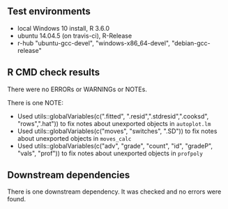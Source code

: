 ## Test environments
* local Windows 10 install, R 3.6.0
* ubuntu 14.04.5 (on travis-ci), R-Release
* r-hub "ubuntu-gcc-devel", "windows-x86_64-devel", "debian-gcc-release"

## R CMD check results
There were no ERRORs or WARNINGs or NOTEs. 

There is one NOTE:
* Used utils::globalVariables(c(".fitted", ".resid",".stdresid",".cooksd",
"rows",".hat")) to fix notes about unexported objects in `autoplot.lm`
* Used utils::globalVariables(c("moves", "switches", ".SD")) to fix notes about 
unexported objects in `moves_calc`
* Used utils::globalVariables(c("adv", "grade", "count", "id", "gradeP", 
"vals", "prof")) to fix notes about unexported objects in `profpoly`


## Downstream dependencies
There is one downstream dependency. It was checked and no errors were found.